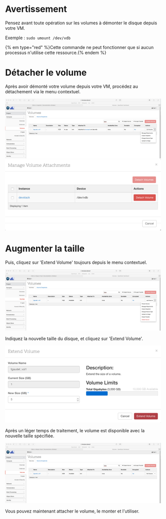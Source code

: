 # Avertissement
Pensez avant toute opération sur les volumes à démonter le disque depuis votre VM.

Exemple : `sudo umount /dev/vdb`

{% em type="red" %}Cette commande ne peut fonctionner que si aucun processus n'utilise cette ressource.{% endem %}

# Détacher le volume

Après avoir démonté votre volume depuis votre VM, procédez au détachement via le menu contextuel.

![Local Image](./images/volume-20.jpg)
![Local Image](./images/volume-16.jpg)

# Augmenter la taille

Puis, cliquez sur 'Extend Volume' toujours depuis le menu contextuel.

![Local Image](./images/volume-17.jpg)

Indiquez la nouvelle taille du disque, et cliquez sur 'Extend Volume'.

![Local Image](./images/volume-18.jpg)

Après un léger temps de traitement, le volume est disponible avec la nouvelle taille spécifiée.

![Local Image](./images/volume-19.jpg)

Vous pouvez maintenant attacher le volume, le monter et l'utiliser.